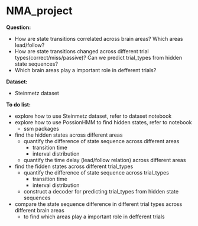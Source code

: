 # NMA_project

**Question:**
- How are state transitions correlated across brain areas? Which areas lead/follow?
- How are state transitions changed across different trial types(correct/miss/passive)? Can we predict trial_types from hidden state sequences?
- Which brain areas play a important role in defferent trials?

**Dataset:**
- Steinmetz dataset

**To do list:**
- explore how to use Steinmetz dataset, refer to dataset notebook
- explore how to use PossionHMM to find hidden states, refer to notebook
    - ssm packages
- find the hidden states across different areas
    - quantify the difference of state sequence across different areas
        - transition time
        - interval distribution
    - quantify the time delay (lead/follow relation) across different areas
- find the fidden states across different trial_types
    - quantify the difference of state sequence across trial_types
        - transition time
        - interval distribution
    - construct a decoder for predicting trial_types from hidden state sequences
- compare the state sequence difference in different trial types across different brain areas
    - to find which areas play a important role in defferent trials
